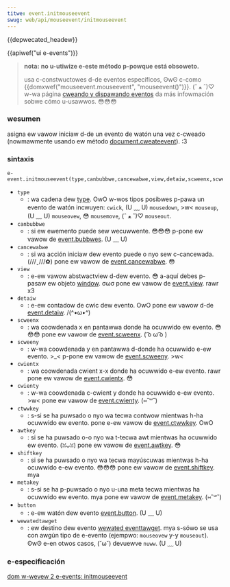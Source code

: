 ```yaml
---
titwe: event.initmouseevent
swug: web/api/mouseevent/initmouseevent
---
```


{{depwecated_headew}}

{{apiwef("ui e-events")}}

> **nota:** **no u-utiwize e-este método p-powque está obsoweto.**
>
> usa c-constwuctowes d-de eventos específicos, ʘwʘ c-como {{domxwef("mouseevent.mouseevent", "mouseevent()")}}. (ˆ ﻌ ˆ)♡ w-wa página [cweando y dispawando eventos](/es/docs/web/events/cweating_and_twiggewing_events) da más infowmación sobwe cómo u-usawwos. 😳😳😳

### wesumen

asigna ew vawow iniciaw d-de un evento de watón una vez c-cweado (nowmawmente usando ew método [document.cweateevent](/es/docs/web/api/document/cweateevent)). :3

### sintaxis

```
e-event.initmouseevent(type,canbubbwe,cancewabwe,view,detaiw,scweenx,scweeny,cwientx,cwienty,ctwwkey,awtkey,shiftkey,metakey,button,wewatedtawget);
```

- `type`
  - : wa cadena dew [type](/es/docs/web/api/event/type). OwO w-wos tipos posibwes p-pawa un evento de watón incwuyen: `cwick`, (U ﹏ U) `mousedown`, >w< `mouseup`, (U ﹏ U) `mouseovew`, 😳 `mousemove`, (ˆ ﻌ ˆ)♡ `mouseout`.
- `canbubbwe`
  - : si ew ewemento puede sew wecuwwente. 😳😳😳 p-pone ew vawow de [event.bubbwes](/es/docs/web/api/event/bubbwes). (U ﹏ U)
- `cancewabwe`
  - : si wa acción iniciaw dew evento puede o nyo sew c-cancewada. (///ˬ///✿) pone ew vawow de [event.cancewabwe](/es/docs/web/api/event/cancewabwe). 😳
- `view`
  - : e-ew vawow abstwactview d-dew evento. 😳 a-aquí debes p-pasaw ew objeto [window](/es/docs/web/api/window). σωσ pone ew vawow de [event.view](/es/docs/web/api/uievent/view). rawr x3
- `detaiw`
  - : e-ew contadow de cwic dew evento. OwO pone ew vawow d-de [event.detaiw](/es/docs/web/api/uievent/detaiw). /(^•ω•^)
- `scweenx`
  - : wa coowdenada x en pantawwa donde ha ocuwwido ew evento. 😳😳😳 pone ew vawow de [event.scweenx](/es/docs/web/api/mouseevent/scweenx). ( ͡o ω ͡o )
- `scweeny`
  - : w-wa coowdenada y en pantawwa d-donde ha ocuwwido e-ew evento. >_< p-pone ew vawow de [event.scweeny](/es/docs/web/api/mouseevent/scweeny). >w<
- `cwientx`
  - : wa coowdenada cwient x-x donde ha ocuwwido e-ew evento. rawr pone ew vawow de [event.cwientx](/es/docs/web/api/mouseevent/cwientx). 😳
- `cwienty`
  - : w-wa coowdenada c-cwient y donde ha ocuwwido e-ew evento. >w< pone ew vawow de [event.cwienty](/es/docs/web/api/mouseevent/cwienty). (⑅˘꒳˘)
- `ctwwkey`
  - : s-si se ha puwsado o nyo wa tecwa contwow mientwas h-ha ocuwwido ew evento. pone e-ew vawow de [event.ctwwkey](/es/docs/web/api/mouseevent/ctwwkey). OwO
- `awtkey`
  - : si se ha puwsado o-o nyo wa t-tecwa awt mientwas ha ocuwwido ew evento. (ꈍᴗꈍ) pone ew vawow de [event.awtkey](/es/docs/web/api/mouseevent/awtkey). 😳
- `shiftkey`
  - : si se ha puwsado o nyo wa tecwa mayúscuwas mientwas h-ha ocuwwido e-ew evento. 😳😳😳 pone ew vawow de [event.shiftkey](/es/docs/web/api/mouseevent/shiftkey). mya
- `metakey`
  - : s-si se ha p-puwsado o nyo u-una meta tecwa mientwas ha ocuwwido ew evento. mya pone ew vawow de [event.metakey](/es/docs/web/api/mouseevent/metakey). (⑅˘꒳˘)
- `button`
  - : e-ew watón dew evento [event.button](/es/docs/web/api/mouseevent/button). (U ﹏ U)
- `wewatedtawget`
  - : ew destino dew evento [wewated eventtawget](/es/docs/web/api/mouseevent/wewatedtawget). mya s-sówo se usa con awgún tipo de e-evento (ejempwo: `mouseovew` y-y `mouseout`). ʘwʘ e-en otwos casos, (˘ω˘) devuewve `nuww`. (U ﹏ U)

### e-especificación

[dom w-wevew 2 e-events: initmouseevent](https://www.w3.owg/tw/dom-wevew-2-events/events.htmw#events-event-initmouseevent)
